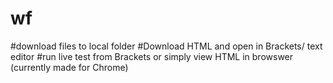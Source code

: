 # wf

#download files to local folder
#Download HTML and open in Brackets/ text editor
#run live test from Brackets or simply view HTML in browswer (currently made for Chrome)
